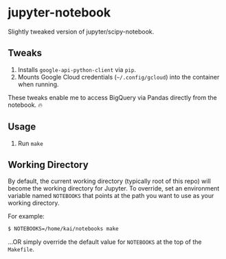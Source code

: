 # jupyter-notebook
Slightly tweaked version of jupyter/scipy-notebook.
## Tweaks

1. Installs `google-api-python-client` via `pip`.
2. Mounts Google Cloud credentials (`~/.config/gcloud`) into the container when running.

These tweaks enable me to access BigQuery via Pandas directly from the notebook. 🔥
## Usage

1. Run `make`

## Working Directory

By default, the current working directory (typically root of this repo) will become the working directory for Jupyter. To override, set an environment variable named `NOTEBOOKS` that points at the path you want to use as your working directory.

For example:

```bash
$ NOTEBOOKS=/home/kai/notebooks make
```

...OR simply override the default value for `NOTEBOOKS` at the top of the `Makefile`.